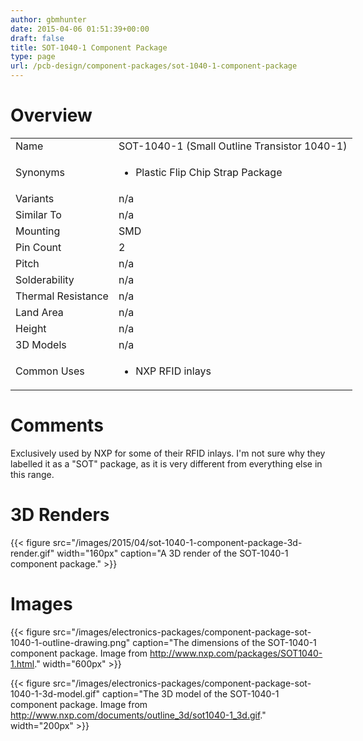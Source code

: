```yaml
---
author: gbmhunter
date: 2015-04-06 01:51:39+00:00
draft: false
title: SOT-1040-1 Component Package
type: page
url: /pcb-design/component-packages/sot-1040-1-component-package
---
```


# Overview


<table style="width: 600px;" >
<tbody >
<tr >

<td >Name
</td>

<td >SOT-1040-1 (Small Outline Transistor 1040-1)
</td>
</tr>
<tr >

<td >Synonyms
</td>

<td >



  * Plastic Flip Chip Strap Package


</td>
</tr>
<tr >

<td >Variants
</td>

<td >n/a
</td>
</tr>
<tr >

<td >Similar To
</td>

<td >n/a
</td>
</tr>
<tr >

<td >Mounting
</td>

<td >SMD
</td>
</tr>
<tr >

<td >Pin Count
</td>

<td >2
</td>
</tr>
<tr >

<td >Pitch
</td>

<td >n/a
</td>
</tr>
<tr >

<td >Solderability
</td>

<td >n/a
</td>
</tr>
<tr >

<td >Thermal Resistance
</td>

<td >n/a
</td>
</tr>
<tr >

<td >Land Area
</td>

<td >n/a
</td>
</tr>
<tr >

<td >Height
</td>

<td >n/a
</td>
</tr>
<tr >

<td >3D Models
</td>

<td >n/a
</td>
</tr>
<tr >

<td >Common Uses
</td>

<td >



  * NXP RFID inlays


</td>
</tr>
</tbody>
</table>


# Comments




Exclusively used by NXP for some of their RFID inlays. I'm not sure why they labelled it as a "SOT" package, as it is very different from everything else in this range.




# 3D Renders


{{< figure src="/images/2015/04/sot-1040-1-component-package-3d-render.gif" width="160px" caption="A 3D render of the SOT-1040-1 component package."  >}}


# Images




{{< figure src="/images/electronics-packages/component-package-sot-1040-1-outline-drawing.png" caption="The dimensions of the SOT-1040-1 component package. Image from http://www.nxp.com/packages/SOT1040-1.html."  width="600px" >}}




{{< figure src="/images/electronics-packages/component-package-sot-1040-1-3d-model.gif" caption="The 3D model of the SOT-1040-1 component package. Image from http://www.nxp.com/documents/outline_3d/sot1040-1_3d.gif."  width="200px" >}}
